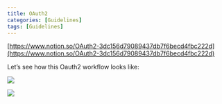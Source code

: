 ```yaml
---
title: OAuth2
categories: [Guidelines]
tags: [Guidelines]
---
```


[https://www.notion.so/OAuth2-3dc156d79089437db7f6becd4fbc222d](https://www.notion.so/OAuth2-3dc156d79089437db7f6becd4fbc222d)


Let’s see how this Oauth2 workflow looks like:


![](https://prod-files-secure.s3.us-west-2.amazonaws.com/9960fb2a-b75e-4bea-a8f9-b00925db1215/3bce41e0-99e8-4ebd-9701-e2bc9cbb79a2/Untitled.png?X-Amz-Algorithm=AWS4-HMAC-SHA256&X-Amz-Content-Sha256=UNSIGNED-PAYLOAD&X-Amz-Credential=ASIAZI2LB466X3SDUSRF%2F20250627%2Fus-west-2%2Fs3%2Faws4_request&X-Amz-Date=20250627T202547Z&X-Amz-Expires=3600&X-Amz-Security-Token=IQoJb3JpZ2luX2VjEIP%2F%2F%2F%2F%2F%2F%2F%2F%2F%2FwEaCXVzLXdlc3QtMiJHMEUCIDDqfM3OzhryTsFxn6wdKR80WF00NWBY22BJ9USyrcy5AiEA0Q9DSY6YTI5ekwEGf%2F4CDM9kJ06cTbOMWrLmyZrmzr0q%2FwMIfBAAGgw2Mzc0MjMxODM4MDUiDCbyrbarckkLBzFztSrcA45tq9qu2sCTwXXHtbofkpaEqhRMUh0o82uIKAXtPEiNgY66RD8AGi639regYl30er4cBw3PcY82xydWe2StX%2Fj%2Fzm5WKRq1qb1sQ0sGcKxbYObBNt%2B%2F3L5LbaVjoHvmx%2BvMfyoqpfNkzumh0MjxovFEtC%2Fuc0l7KYVWWMZ6fUHX0K2sXEm4VkMT2piEIRhQc35HuxDPamOHRiKSnr9nNlYZD6l4tF6xIShN4zoPQoJ8raBWaUDO8aMEp3DNHFWKra0bmcEffNOwr9EXCFv6RDA2SANveWyTkuu5XDj3glZ5ECZ2llHGgM9gxrqhvG8ctP54Zl8JVXsmMyKBTxv4jhNjl4SNIeb%2BymQHBIP7CEGDDJTrhC3UDtQyDF8E3O2a31yWz1dGrESkECmbPeyNfwqh2ii0ftjclG42D5lamMIbuWh5ICrVfp%2B0ZUd4FEUjmGn0ph42nvwLh%2BArSgMUlpEDSdRQXWXPNgSbZwLn0hltoB5MHX8Dy0FKKxiHffqf0IM2xGs2rfTyGGGTM6UZ1zqAshoDVONaK3DUj5B0jd9d1s5VYaw%2FasGJDYeNBzvt28iAl%2BdUQWQU6J24iC4GYcYrqisNW8E6fgQKQE5W9kdeKhX7eqXajnyLRx4KMJXL%2B8IGOqUBDs8QdIjGk4lm%2FYFXvLzkXGqTxbQzgb%2Be6QAKLp6B72Zhq%2Fy2IvVkrSSJUtb8KHfRwaFfW20pPA5cIgY8d7JVg97odGAKSQNk4oUTM%2BN93a6Xnz%2B5F4i8Z7uNbyd0wluTQs9kfvtYLq6%2F7%2BywmdcgzPBJyX2CJBuRiz1y7JN7e40w%2FJd9W0E72PNHcNk1YWwCSBwByGoSh2ZoKEZD3JZlUxbUGxn2&X-Amz-Signature=44371629371d82ebe4b6bd4cd7b5dc8719d4ea5fd773cc89aa77b7a8fb37bb57&X-Amz-SignedHeaders=host&x-amz-checksum-mode=ENABLED&x-id=GetObject)


![](https://prod-files-secure.s3.us-west-2.amazonaws.com/9960fb2a-b75e-4bea-a8f9-b00925db1215/27d32b66-de43-41de-80f7-7edb81d1190f/Untitled.png?X-Amz-Algorithm=AWS4-HMAC-SHA256&X-Amz-Content-Sha256=UNSIGNED-PAYLOAD&X-Amz-Credential=ASIAZI2LB466X3SDUSRF%2F20250627%2Fus-west-2%2Fs3%2Faws4_request&X-Amz-Date=20250627T202547Z&X-Amz-Expires=3600&X-Amz-Security-Token=IQoJb3JpZ2luX2VjEIP%2F%2F%2F%2F%2F%2F%2F%2F%2F%2FwEaCXVzLXdlc3QtMiJHMEUCIDDqfM3OzhryTsFxn6wdKR80WF00NWBY22BJ9USyrcy5AiEA0Q9DSY6YTI5ekwEGf%2F4CDM9kJ06cTbOMWrLmyZrmzr0q%2FwMIfBAAGgw2Mzc0MjMxODM4MDUiDCbyrbarckkLBzFztSrcA45tq9qu2sCTwXXHtbofkpaEqhRMUh0o82uIKAXtPEiNgY66RD8AGi639regYl30er4cBw3PcY82xydWe2StX%2Fj%2Fzm5WKRq1qb1sQ0sGcKxbYObBNt%2B%2F3L5LbaVjoHvmx%2BvMfyoqpfNkzumh0MjxovFEtC%2Fuc0l7KYVWWMZ6fUHX0K2sXEm4VkMT2piEIRhQc35HuxDPamOHRiKSnr9nNlYZD6l4tF6xIShN4zoPQoJ8raBWaUDO8aMEp3DNHFWKra0bmcEffNOwr9EXCFv6RDA2SANveWyTkuu5XDj3glZ5ECZ2llHGgM9gxrqhvG8ctP54Zl8JVXsmMyKBTxv4jhNjl4SNIeb%2BymQHBIP7CEGDDJTrhC3UDtQyDF8E3O2a31yWz1dGrESkECmbPeyNfwqh2ii0ftjclG42D5lamMIbuWh5ICrVfp%2B0ZUd4FEUjmGn0ph42nvwLh%2BArSgMUlpEDSdRQXWXPNgSbZwLn0hltoB5MHX8Dy0FKKxiHffqf0IM2xGs2rfTyGGGTM6UZ1zqAshoDVONaK3DUj5B0jd9d1s5VYaw%2FasGJDYeNBzvt28iAl%2BdUQWQU6J24iC4GYcYrqisNW8E6fgQKQE5W9kdeKhX7eqXajnyLRx4KMJXL%2B8IGOqUBDs8QdIjGk4lm%2FYFXvLzkXGqTxbQzgb%2Be6QAKLp6B72Zhq%2Fy2IvVkrSSJUtb8KHfRwaFfW20pPA5cIgY8d7JVg97odGAKSQNk4oUTM%2BN93a6Xnz%2B5F4i8Z7uNbyd0wluTQs9kfvtYLq6%2F7%2BywmdcgzPBJyX2CJBuRiz1y7JN7e40w%2FJd9W0E72PNHcNk1YWwCSBwByGoSh2ZoKEZD3JZlUxbUGxn2&X-Amz-Signature=29f02cbbab3a8b9c322baa4843aa0fbd6db156908525246c055f54ef4522f5a5&X-Amz-SignedHeaders=host&x-amz-checksum-mode=ENABLED&x-id=GetObject)

